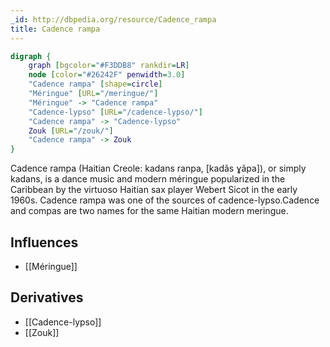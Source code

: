 ```yaml
---
_id: http://dbpedia.org/resource/Cadence_rampa
title: Cadence rampa
---
```


```dot
digraph {
	graph [bgcolor="#F3DDB8" rankdir=LR]
	node [color="#26242F" penwidth=3.0]
	"Cadence rampa" [shape=circle]
	"Méringue" [URL="/meringue/"]
	"Méringue" -> "Cadence rampa"
	"Cadence-lypso" [URL="/cadence-lypso/"]
	"Cadence rampa" -> "Cadence-lypso"
	Zouk [URL="/zouk/"]
	"Cadence rampa" -> Zouk
}
```

Cadence rampa (Haitian Creole: kadans ranpa, [kadãs ɣãpa]), or simply kadans, is a dance music and modern méringue popularized in the Caribbean by the virtuoso Haitian sax player Webert Sicot in the early 1960s. Cadence rampa was one of the sources of cadence-lypso.Cadence and compas are two names for the same Haitian modern meringue.

## Influences
- [[Méringue]]

## Derivatives
- [[Cadence-lypso]]
- [[Zouk]]
